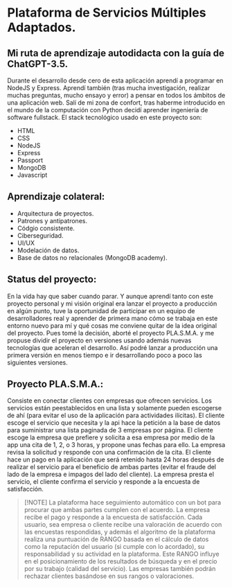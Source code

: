 # Plataforma de Servicios Múltiples Adaptados.

## Mi ruta de aprendizaje autodidacta con la guía de ChatGPT-3.5.

Durante el desarrollo desde cero de esta aplicación aprendí a programar en NodeJS y Express. Aprendí también (tras mucha investigación, realizar muchas preguntas, mucho ensayo y error) a pensar en todos los ámbitos de una aplicación web.
Salí de mi zona de confort, tras haberme introducido en el mundo de la computación con Python decidí aprender ingeniería de software fullstack. El stack tecnológico usado en este proyecto son:
- HTML
- CSS
- NodeJS
- Express
- Passport
- MongoDB
- Javascript

## Aprendizaje colateral:
- Arquitectura de proyectos.
- Patrones y antipatrones.
- Códgio consistente.
- Ciberseguridad.
- UI/UX
- Modelación de datos.
- Base de datos no relacionales (MongoDB academy).

## Status del proyecto:
En la vida hay que saber cuando parar. Y aunque aprendí tanto con este proyecto personal y mi visión original era lanzar el proyecto a producción en algún punto, tuve la oportunidad de participar en un equipo de desarrolladores real y aprender de primera mano cómo se trabaja en este entorno nuevo para mí y qué cosas me conviene quitar de la idea original del proyecto. Pues tomé la decisión, aborté el proyecto PLA.S.M.A. y me propuse dividir el proyecto en versiones usando además nuevas tecnologías que aceleran el desarrollo. Así podré lanzar a producción una primera versión en menos tiempo e ir desarrollando poco a poco las siguientes versiones.

## Proyecto PLA.S.M.A.:
Consiste en conectar clientes con empresas que ofrecen servicios. Los servicios están peestablecidos en una lista y solamente pueden escogerse de ahí (para evitar el uso de la aplicación para actividades ilícitas).
El cliente escoge el servicio que necesita y la api hace la petición a la base de datos para suministrar una lista paginada de 3 empresas por página.
El cliente escoge la empresa que prefiere y solicita a esa empresa por medio de la app una cita de 1, 2, o 3 horas, y propone unas fechas para ello.
La empresa revisa la solicitud y responde con una confirmación de la cita.
El cliente hace un pago en la aplicación que será retenido hasta 24 horas después de realizar el servicio para el beneficio de ambas partes (evitar el fraude del lado de la empresa e impagos del lado del cliente).
La empresa presta el servicio, el cliente confirma el servicio y responde a la encuesta de satisfacción.
>[!NOTE] La plataforma hace seguimiento automático con un bot para procurar que ambas partes cumplen con el acuerdo.
La empresa recibe el pago y responde a la encuesta de satisfacción.
Cada usuario, sea empresa o cliente recibe una valoración de acuerdo con las encuestas respondidas, y además el algoritmo de la plataforma realiza una puntuación de RANGO basada en el cálculo de datos como la reputación del usuario (si cumple con lo acordado), su responsabilidad y su actividad en la plataforma. Este RANGO influye en el posicionamiento de los resultados de búsqueda y en el precio por su trabajo (calidad del servicio).
Las empresas también podrán rechazar clientes basándose en sus rangos o valoraciones.
